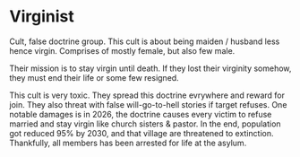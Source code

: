 # Virginist

Cult, false doctrine group. This cult is about being maiden / husband less hence virgin. Comprises of mostly female, but also few male.

Their mission is to stay virgin until death. If they lost their virginity somehow, they must end their life or some few resigned.

This cult is very toxic. They spread this doctrine evrywhere and reward for join. They also threat with false will-go-to-hell stories if target refuses. One notable damages is in 2026, the doctrine causes every victim to refuse married and stay virgin like church sisters & pastor. In the end, population got reduced 95% by 2030, and that village are threatened to extinction. Thankfully, all members has been arrested for life at the asylum.